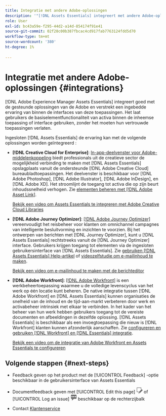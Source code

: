 ```yaml
---
title: Integratie met andere Adobe-oplossingen
description: '"[!DNL Assets Essentials] integreert met andere Adobe-oplossingen en biedt een ingesloten ervaring vanuit de oorspronkelijke toepassing."'
role: User
exl-id: bc43a59e-f295-44d2-a14d-854174f91e41
source-git-commit: 02f28c00b387fbcac4cd917fab7763124fdd5d70
workflow-type: tm+mt
source-wordcount: '380'
ht-degree: 1%

---
```


# Integratie met andere Adobe-oplossingen {#integrations}

[!DNL Adobe Experience Manager Assets Essentials] integreert goed met de gesteunde oplossingen van de Adobe en verstrekt een ingebedde ervaring van binnen de interfaces van deze toepassingen. Het laat gebruikers de basiselementfunctionaliteit van activa binnen de inheemse toepassing of interface gebruiken, zonder het moeten hun vertrouwde toepassingen verlaten.

Ingesloten [!DNL Assets Essentials] de ervaring kan met de volgende oplossingen worden geïntegreerd :

* **[!DNL Creative Cloud for Enterprise]**: [In-app-deelvenster voor Adobe-middelenkoppeling](https://www.adobe.com/creativecloud/business/enterprise/adobe-asset-link.html) biedt professionals uit de creatieve sector de mogelijkheid verbinding te maken met [!DNL Assets Essentials] opslagplaats vanuit de ondersteunde [!DNL Adobe Creative Cloud] bureaubladtoepassingen. Het deelvenster is beschikbaar voor [!DNL Adobe Photoshop], [!DNL Adobe Illustrator], [!DNL Adobe InDesign], en [!DNL Adobe XD]. Het stroomlijnt de toegang tot activa die op zijn beurt inhoudssnelheid verhogen. Zie [elementen beheren met [!DNL Adobe Asset Link]](https://helpx.adobe.com/nl/enterprise/using/manage-assets-using-adobe-asset-link.html).

   [Bekijk een video om Assets Essentials te integreren met Adobe Creative Cloud Libraries](https://experienceleague.adobe.com/docs/experience-manager-learn/assets-essentials/creative-cloud.html)

* **[!DNL Adobe Journey Optimizer]**: [[!DNL Adobe Journey Optimizer]](https://business.adobe.com/products/journey-optimizer/adobe-journey-optimizer.html) vereenvoudigt het reisbeheer voor klanten om omnichannel campagnes van intelligente besluitvorming en inzichten te voorzien. Bij het ontwerpen van berichten met [!DNL Journey Optimizer], kunt u [!DNL Assets Essentials] rechtstreeks vanuit de [!DNL Journey Optimizer] interface. Gebruikers krijgen toegang tot elementen via de ingesloten gebruikersinterface van [!DNL Assets Essentials]. Zie [gebruiken [!DNL Assets Essentials] Help-artikel](https://experienceleague.adobe.com/docs/journey-optimizer/using/create-messages/assets-essentials.html) of [videozelfstudie om e-mailinhoud te maken](https://experienceleague.adobe.com/docs/journey-optimizer-learn/tutorials/create-messages/create-email-content-with-the-message-editor.html).

   [Bekijk een video om e-mailinhoud te maken met de berichteditor](https://experienceleague.adobe.com/docs/journey-optimizer-learn/tutorials/create-messages/create-email-content-with-the-message-editor.html)

* **[!DNL Adobe Workfront]**: [[!DNL Adobe Workfront]](https://www.workfront.com/) is een werkbeheertoepassing waarmee u de volledige levenscyclus van het werk op één locatie kunt beheren. De native integratie tussen [!DNL Adobe Workfront] en [!DNL Assets Essentials] kunnen organisaties de snelheid van de inhoud en de tijd-aan-markt verbeteren door werk en activabeheer intrinsiek met elkaar te verbinden. In het kader van het beheer van hun werk hebben gebruikers toegang tot de vereiste documenten en afbeeldingen in dezelfde oplossing. [!DNL Assets Essentials] is beschikbaar als een invoegtoepassing die nieuw is [!DNL Workfront] klanten kunnen afzonderlijk aanschaffen. Zie [configureren en gebruiken [!DNL Workfront] en [!DNL Essentials] integratie](https://one.workfront.com/s/document-item?bundleId=the-new-workfront-experience&amp;topicId=Content%2FDocuments%2FAdobe_Workfront_for_Experience_Manager_Assets_Essentials%2F_workfront-for-aem-asset-essentials.htm).

   [Bekijk een video om de integratie van Adobe Workfront en Assets Essentials te configureren](https://experienceleague.adobe.com/docs/experience-manager-learn/assets-essentials/workfront/configure.html)

## Volgende stappen {#next-steps}

* Feedback geven op het product met de [!UICONTROL Feedback] -optie beschikbaar in de gebruikersinterface van Assets Essentials

* Documentfeedback geven met [!UICONTROL Edit this page] ![de pagina bewerken](assets/do-not-localize/edit-page.png) of [!UICONTROL Log an issue] ![een GitHub-probleem maken](assets/do-not-localize/github-issue.png) beschikbaar op de rechterzijbalk

* Contact [Klantenservice](https://experienceleague.adobe.com/?support-solution=General#support)

<!-- TBD: Hiding this link till GA. Do not even include the beta mention as discussed with Greg. Beta is done with customers selected by the Accounts team. It is not an open Beta program. At GA, document this.

* **[[!DNL Creative Cloud Libraries]**: This integration will be made available in the future.

* **[[!DNL Adobe Studio]]**: This integration will be made available in the future.
-->
